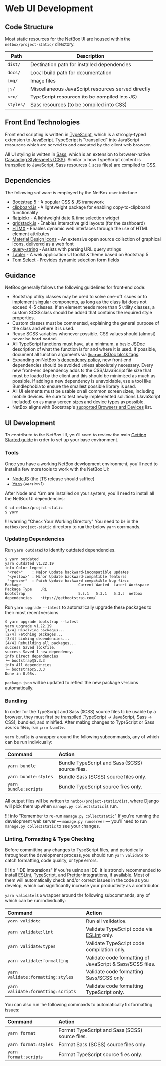 # Web UI Development

## Code Structure

Most static resources for the NetBox UI are housed within the `netbox/project-static/` directory.

| Path      | Description                                        |
|-----------|----------------------------------------------------|
| `dist/`   | Destination path for installed dependencies        |
| `docs/`   | Local build path for documentation                 |
| `img/`    | Image files                                        |
| `js/`     | Miscellaneous JavaScript resources served directly |
| `src/`    | TypeScript resources (to be compiled into JS)      |
| `styles/` | Sass resources (to be compiled into CSS)           |

## Front End Technologies

Front end scripting is written in [TypeScript](https://www.typescriptlang.org/), which is a strongly-typed extension to JavaScript. TypeScript is "transpiled" into JavaScript resources which are served to and executed by the client web browser.

All UI styling is written in [Sass](https://sass-lang.com/), which is an extension to browser-native [Cascading Stylesheets (CSS)](https://developer.mozilla.org/en-US/docs/Web/CSS). Similar to how TypeScript content is transpiled to JavaScript, Sass resources (`.scss` files) are compiled to CSS.

## Dependencies

The following software is employed by the NetBox user interface.

* [Bootstrap 5](https://getbootstrap.com/) - A popular CSS & JS framework
* [clipboard.js](https://clipboardjs.com/) - A lightweight package for enabling copy-to-clipboard functionality
* [flatpickr](https://flatpickr.js.org/) - A lightweight date & time selection widget
* [gridstack.js](https://gridstackjs.com/) - Enables interactive grid layouts (for the dashboard)
* [HTMX](https://htmx.org/) - Enables dynamic web interfaces through the use of HTML element attributes
* [Material Design Icons](https://pictogrammers.com/library/mdi/) - An extensive open source collection of graphical icons, delivered as a web font
* [query-string](https://www.npmjs.com/package/query-string) - Assists with parsing URL query strings
* [Tabler](https://tabler.io/) - A web application UI toolkit & theme based on Bootstrap 5
* [Tom Select](https://tom-select.js.org/) - Provides dynamic selection form fields

## Guidance

NetBox generally follows the following guidelines for front-end code:

- Bootstrap utility classes may be used to solve one-off issues or to implement singular components, as long as the class list does not exceed 4-5 classes. If an element needs more than 5 utility classes, a custom SCSS class should be added that contains the required style properties.
- Custom classes must be commented, explaining the general purpose of the class and where it is used.
- Reuse SCSS variables whenever possible. CSS values should (almost) never be hard-coded.
- All TypeScript functions must have, at a minimum, a basic [JSDoc](https://jsdoc.app/) description of what the function is for and where it is used. If possible, document all function arguments via [`@param` JSDoc block tags](https://jsdoc.app/tags-param.html).
- Expanding on NetBox's [dependency policy](style-guide.md#introducing-new-dependencies), new front-end dependencies should be avoided unless absolutely necessary. Every new front-end dependency adds to the CSS/JavaScript file size that must be loaded by the client and this should be minimized as much as possible. If adding a new dependency is unavoidable, use a tool like [Bundlephobia](https://bundlephobia.com/) to ensure the smallest possible library is used.
- All UI elements must be usable on all common screen sizes, including mobile devices. Be sure to test newly implemented solutions (JavaScript included) on as many screen sizes and device types as possible.
- NetBox aligns with Bootstrap's [supported Browsers and Devices](https://getbootstrap.com/docs/5.1/getting-started/browsers-devices/) list.

## UI Development

To contribute to the NetBox UI, you'll need to review the main [Getting Started guide](getting-started.md) in order to set up your base environment.

### Tools

Once you have a working NetBox development environment, you'll need to install a few more tools to work with the NetBox UI:

- [NodeJS](https://nodejs.org/en/download/) (the LTS release should suffice)
- [Yarn](https://yarnpkg.com/getting-started/install) (version 1)

After Node and Yarn are installed on your system, you'll need to install all the NetBox UI dependencies:

```console
$ cd netbox/project-static
$ yarn
```

!!! warning "Check Your Working Directory"
    You need to be in the `netbox/project-static` directory to run the below `yarn` commands.

### Updating Dependencies

Run `yarn outdated` to identify outdated dependencies.

```
$ yarn outdated
yarn outdated v1.22.19
info Color legend :
 "<red>"    : Major Update backward-incompatible updates
 "<yellow>" : Minor Update backward-compatible features
 "<green>"  : Patch Update backward-compatible bug fixes
Package                          Current Wanted  Latest Workspace Package Type    URL
bootstrap                        5.3.1   5.3.1   5.3.3  netbox    dependencies    https://getbootstrap.com/
```

Run `yarn upgrade --latest` to automatically upgrade these packages to their most recent versions.

```
$ yarn upgrade bootstrap --latest
yarn upgrade v1.22.19
[1/4] Resolving packages...
[2/4] Fetching packages...
[3/4] Linking dependencies...
[4/4] Rebuilding all packages...
success Saved lockfile.
success Saved 1 new dependency.
info Direct dependencies
└─ bootstrap@5.3.3
info All dependencies
└─ bootstrap@5.3.3
Done in 0.95s.
```

`package.json` will be updated to reflect the new package versions automatically.

### Bundling

In order for the TypeScript and Sass (SCSS) source files to be usable by a browser, they must first be transpiled (TypeScript → JavaScript, Sass → CSS), bundled, and minified. After making changes to TypeScript or Sass source files, run `yarn bundle`.

`yarn bundle` is a wrapper around the following subcommands, any of which can be run individually:

| Command               | Action                                          |
| :-------------------- | :---------------------------------------------- |
| `yarn bundle`         | Bundle TypeScript and Sass (SCSS) source files. |
| `yarn bundle:styles`  | Bundle Sass (SCSS) source files only.           |
| `yarn bundle:scripts` | Bundle TypeScript source files only.            |

All output files will be written to `netbox/project-static/dist`, where Django will pick them up when `manage.py collectstatic` is run.

!!! info "Remember to re-run `manage.py collectstatic`"
    If you're running the development web server — `manage.py runserver` — you'll need to run `manage.py collectstatic` to see your changes.

### Linting, Formatting & Type Checking

Before committing any changes to TypeScript files, and periodically throughout the development process, you should run `yarn validate` to catch formatting, code quality, or type errors.

!!! tip "IDE Integrations"
    If you're using an IDE, it is strongly recommended to install [ESLint](https://eslint.org/docs/user-guide/integrations), [TypeScript](https://github.com/Microsoft/TypeScript/wiki/TypeScript-Editor-Support), and [Prettier](https://prettier.io/docs/en/editors.html) integrations, if available. Most of them will automatically check and/or correct issues in the code as you develop, which can significantly increase your productivity as a contributor.

`yarn validate` is a wrapper around the following subcommands, any of which can be run individually:

| Command                            | Action                                                           |
| :--------------------------------- | :--------------------------------------------------------------- |
| `yarn validate`                    | Run all validation.                                              |
| `yarn validate:lint`               | Validate TypeScript code via [ESLint](https://eslint.org/) only. |
| `yarn validate:types`              | Validate TypeScript code compilation only.                       |
| `yarn validate:formatting`         | Validate code formatting of JavaScript & Sass/SCSS files.        |
| `yarn validate:formatting:styles`  | Validate code formatting Sass/SCSS only.                         |
| `yarn validate:formatting:scripts` | Validate code formatting TypeScript only.                        |

You can also run the following commands to automatically fix formatting issues:

| Command               | Action                                          |
| :-------------------- | :---------------------------------------------- |
| `yarn format`         | Format TypeScript and Sass (SCSS) source files. |
| `yarn format:styles`  | Format Sass (SCSS) source files only.           |
| `yarn format:scripts` | Format TypeScript source files only.            |

